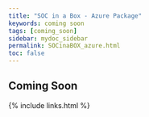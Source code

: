 ```yaml
---
title: "SOC in a Box - Azure Package"
keywords: coming soon
tags: [coming_soon]
sidebar: mydoc_sidebar
permalink: SOCinaBOX_azure.html
toc: false
---
```


## Coming Soon


{% include links.html %}

